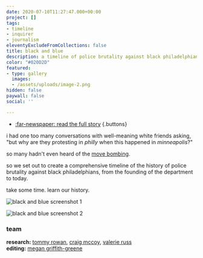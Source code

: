 ```yaml
---
date: 2020-07-10T11:27:47.000+00:00
project: []
tags:
- timeline
- inquirer
- journalism
eleventyExcludeFromCollections: false
title: black and blue
description: a timeline of police brutality against black philadelphians
color: "#020D2D"
featured:
- type: gallery
  images:
  - /assets/uploads/image-2.png
hidden: false
paywall: false
social: ''

---
```

* [:far-newspaper: read the full story](//inquirer.com/blackandblue)
{.buttons}


i had one too many conversations with well-meaning white friends asking, "but why are they protesting in _philly_ when this happened in _minneapolis_?"

so many hadn't even heard of the [move bombing](https://en.wikipedia.org/wiki/1985_MOVE_bombing).

so we set out to create a comprehensive timeline of the history of police brutality against black philadelphians, from the founding of the department to today.

take some time. learn our history.

![black and blue screenshot 1](https://dainsaint.netlify.app/assets/uploads/screen-shot-2020-07-11-at-12-36-26-pm.png)

![black and blue screenshot 2](https://dainsaint.netlify.app/assets/uploads/screen-shot-2020-07-11-at-12-37-03-pm.png)

### team

**research:** [tommy rowan](//twitter.com/tommyrowan), [craig mccoy](//twitter.com/craigrmccoy), [valerie russ](//twitter.com/valerierussdn)  
**editing:** [megan griffith-greene](//twitter.com/griffithgreene)
